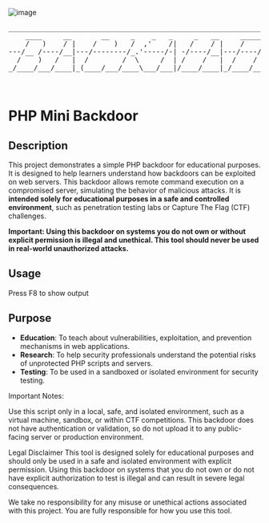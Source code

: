 ![image](https://github.com/user-attachments/assets/c228f1b7-ec9d-4f37-b0f0-c27a54131d8b)
<pre>______________________________________________________________________________
    ____     __       __     _    _   _     _   __     _____    _     _   __  
    /   )    / |    /    )   /  ,'    /|   /    / |    /    )   |    /    / | 
---/__ /----/__|---/--------/_.'-----/-| -/----/__|---/----/----|---/----/__|-
  /    )   /   |  /        /  \     /  | /    /   |  /    /     |  /    /   | 
_/____/___/____|_(____/___/____\___/___|/____/____|_/____/______|_/____/____|_
                                                                 /            
                                                             (_ /         </pre>
# PHP Mini Backdoor

## Description

This project demonstrates a simple PHP backdoor for educational purposes. It is designed to help learners understand how backdoors can be exploited on web servers. This backdoor allows remote command execution on a compromised server, simulating the behavior of malicious attacks. It is **intended solely for educational purposes in a safe and controlled environment**, such as penetration testing labs or Capture The Flag (CTF) challenges.

**Important: Using this backdoor on systems you do not own or without explicit permission is illegal and unethical. This tool should never be used in real-world unauthorized attacks.**

## Usage
Press F8 to show output

## Purpose

- **Education**: To teach about vulnerabilities, exploitation, and prevention mechanisms in web applications.
- **Research**: To help security professionals understand the potential risks of unprotected PHP scripts and servers.
- **Testing**: To be used in a sandboxed or isolated environment for security testing.

Important Notes:

Use this script only in a local, safe, and isolated environment, such as a virtual machine, sandbox, or within CTF competitions.
This backdoor does not have authentication or validation, so do not upload it to any public-facing server or production environment.

Legal Disclaimer
This tool is designed solely for educational purposes and should only be used in a safe and isolated environment with explicit permission. Using this backdoor on systems that you do not own or do not have explicit authorization to test is illegal and can result in severe legal consequences.

We take no responsibility for any misuse or unethical actions associated with this project. You are fully responsible for how you use this tool.
